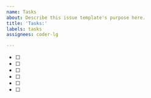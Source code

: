```yaml
---
name: Tasks
about: Describe this issue template's purpose here.
title: 'Tasks:'
labels: tasks
assignees: coder-lg

---
```


- [ ] 
- [ ] 
- [ ] 
- [ ] 
- [ ] 
- [ ]
